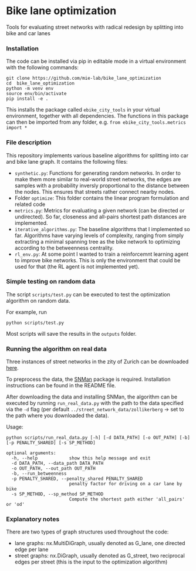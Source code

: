 # Bike lane optimization

Tools for evaluating street networks with radical redesign by splitting into bike and car lanes

### Installation


The code can be installed via pip in editable mode in a virtual environment with the following commands:

```
git clone https://github.com/mie-lab/bike_lane_optimization
cd  bike_lane_optimization
python -m venv env
source env/bin/activate
pip install -e .
````

This installs the package called `ebike_city_tools` in your virtual environment, together with all dependencies. 
The functions in this package can then be imported from any folder, e.g. `from ebike_city_tools.metrics import *`

### File description

This repository implements various baseline algorithms for splitting into car and bike lane graph. It contains the following files:

* `synthetic.py`: Functions for generating random networks. In order to make them more similar to real-world street networks, the edges are samples with a probability inversly proportional to the distance between the nodes. This ensures that streets rather connect nearby nodes. 
* Folder `optimize`: This folder contains the linear program formulation and related code
* `metrics.py`: Metrics for evaluating a given network (can be directed or undirected). So far, closeness and all-pairs shortest path distances are implemented.
* `iterative_algorithms.py`: The baseline algorithms that I implemented so far. Algorithms have varying levels of complexity, ranging from simply extracting a minimal spanning tree as the bike network to optimizing according to the betweenness centrality.
* `rl_env.py`: At some point I wanted to train a reinforcemnt learning agent to improve bike networks. This is only the environment that could be used for that (the RL agent is not implemented yet).

### Simple testing on random data

The script `scripts/test.py` can be executed to test the optimization algorithm on random data.

For example, run 
```
python scripts/test.py
```

Most scripts will save the results in the `outputs` folder.

### Running the algorithm on real data

Three instances of street networks in the zity of Zurich can be downloaded [here](https://polybox.ethz.ch/index.php/s/YaoJkHRofZKUiTG).

To preprocess the data, the [SNMan](https://github.com/lukasballo/snman) package is required. Installation instructions can be found in the README file.

After downloading the data and installing SNMan, the algorithm can be executed by running `run_real_data.py` with the path to the data specified via the `-d` flag (per default `../street_network_data/zollikerberg` -> set to the path where you downloaded the data).

Usage:
```
python scripts/run_real_data.py [-h] [-d DATA_PATH] [-o OUT_PATH] [-b] [-p PENALTY_SHARED] [-s SP_METHOD]

optional arguments:
  -h, --help            show this help message and exit
  -d DATA_PATH, --data_path DATA_PATH
  -o OUT_PATH, --out_path OUT_PATH
  -b, --run_betweenness
  -p PENALTY_SHARED, --penalty_shared PENALTY_SHARED
                        penalty factor for driving on a car lane by bike
  -s SP_METHOD, --sp_method SP_METHOD
                        Compute the shortest path either 'all_pairs' or 'od'
```

### Explanatory notes

There are two types of graph structures used throughout the code:
* lane graphs: nx.MultiDiGraph, usually denoted as G_lane, one directed edge per lane
* street graphs: nx.DiGraph, usually denoted as G_street, two reciprocal edges per street (this is the input to the optimization algorithm)